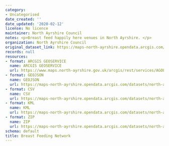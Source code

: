 ```yaml
---
category:
- Uncategorised
date_created: ''
date_updated: '2020-02-12'
license: No licence
maintainer: North Ayrshire Council
notes: <p>Breast feed happily here venues in North Ayrshire. </p>
organization: North Ayrshire Council
original_dataset_link: https://maps-north-ayrshire.opendata.arcgis.com/maps/north-ayrshire::breast-feeding-network
records: null
resources:
- format: ARCGIS GEOSERVICE
  name: ARCGIS GEOSERVICE
  url: https://www.maps.north-ayrshire.gov.uk/arcgis/rest/services/AGOL/Open_Data_Portal5/FeatureServer/6
- format: GEOJSON
  name: GEOJSON
  url: https://maps-north-ayrshire.opendata.arcgis.com/datasets/north-ayrshire::breast-feeding-network.geojson?outSR=%7B%22latestWkid%22%3A27700%2C%22wkid%22%3A27700%7D
- format: CSV
  name: CSV
  url: https://maps-north-ayrshire.opendata.arcgis.com/datasets/north-ayrshire::breast-feeding-network.csv?outSR=%7B%22latestWkid%22%3A27700%2C%22wkid%22%3A27700%7D
- format: KML
  name: KML
  url: https://maps-north-ayrshire.opendata.arcgis.com/datasets/north-ayrshire::breast-feeding-network.kml?outSR=%7B%22latestWkid%22%3A27700%2C%22wkid%22%3A27700%7D
- format: ZIP
  name: ZIP
  url: https://maps-north-ayrshire.opendata.arcgis.com/datasets/north-ayrshire::breast-feeding-network.zip?outSR=%7B%22latestWkid%22%3A27700%2C%22wkid%22%3A27700%7D
schema: default
title: Breast Feeding Network
---
```

